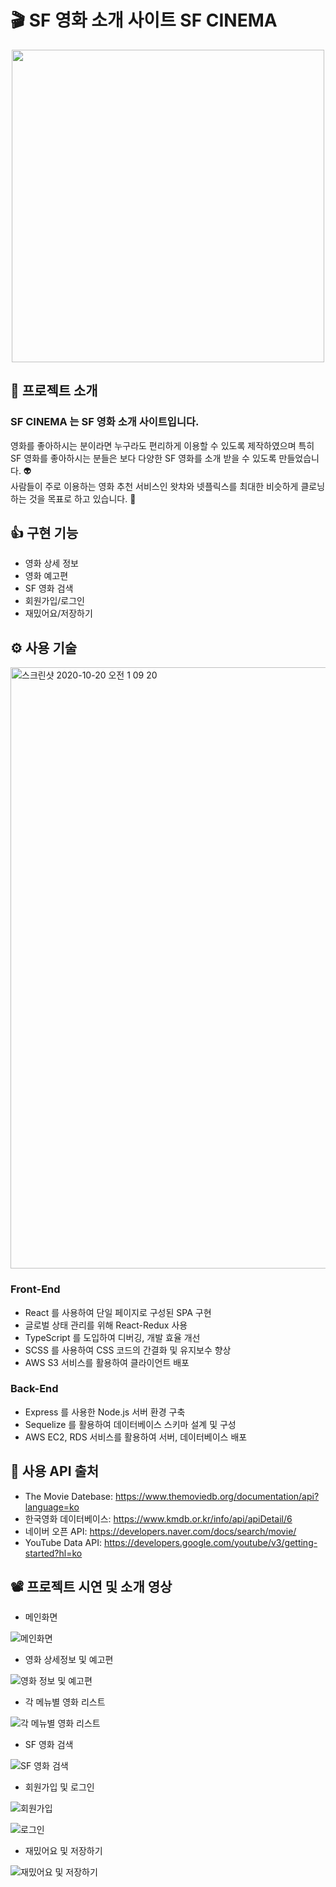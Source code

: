 # :clapper: SF 영화 소개 사이트 SF CINEMA

<p align="center" >
  <img src="https://user-images.githubusercontent.com/58875822/96440577-23f06d00-1243-11eb-9e11-96b5ff96b861.png" width="500px"/>
</p>

## 📌 프로젝트 소개

### <p>SF CINEMA 는 SF 영화 소개 사이트입니다.</p>

영화를 좋아하시는 분이라면 누구라도 편리하게 이용할 수 있도록 제작하였으며 특히 SF 영화를 좋아하시는 분들은 보다 다양한 SF 영화를 소개 받을 수 있도록 만들었습니다. :alien:  
사람들이 주로 이용하는 영화 추천 서비스인 왓챠와 넷플릭스를 최대한 비슷하게 클로닝하는 것을 목표로 하고 있습니다. :muscle:

## 👍 구현 기능

- 영화 상세 정보
- 영화 예고편
- SF 영화 검색
- 회원가입/로그인
- 재밌어요/저장하기

## ⚙ 사용 기술

<img width="962" alt="스크린샷 2020-10-20 오전 1 09 20" src="https://user-images.githubusercontent.com/58875822/96477011-f7ebe080-1270-11eb-98a9-97e7424dc8e0.png">

### Front-End

<ul>
  <li>React 를 사용하여 단일 페이지로 구성된 SPA 구현</li>
  <li>글로벌 상태 관리를 위해 React-Redux 사용</li>
  <li>TypeScript 를 도입하여 디버깅, 개발 효율 개선</li>
  <li>SCSS 를 사용하여 CSS 코드의 간결화 및 유지보수 향상</li>
  <li>AWS S3 서비스를 활용하여 클라이언트 배포</li>
</ul>

### Back-End

<ul>
  <li>Express 를 사용한 Node.js 서버 환경 구축</li>
  <li>Sequelize 를 활용하여 데이터베이스 스키마 설계 및 구성</li>
  <li>AWS EC2, RDS 서비스를 활용하여 서버, 데이터베이스 배포</li>
</ul>

## 📂 사용 API 출처

- The Movie Datebase: https://www.themoviedb.org/documentation/api?language=ko
- 한국영화 데이터베이스: https://www.kmdb.or.kr/info/api/apiDetail/6
- 네이버 오픈 API: https://developers.naver.com/docs/search/movie/
- YouTube Data API: https://developers.google.com/youtube/v3/getting-started?hl=ko

## 📽 프로젝트 시연 및 소개 영상

- 메인화면

![메인화면](https://user-images.githubusercontent.com/58875822/123067619-1af81100-d44c-11eb-8089-8d9a354e0708.gif)

- 영화 상세정보 및 예고편

![영화 정보 및 예고편](https://user-images.githubusercontent.com/58875822/123069909-3a903900-d44e-11eb-9fb1-0508ec8ffb49.gif)

- 각 메뉴별 영화 리스트

![각 메뉴별 영화 리스트](https://user-images.githubusercontent.com/58875822/123096798-6b7e6700-d46a-11eb-8c2b-0556dbc9c4c4.gif)

- SF 영화 검색

![SF 영화 검색](https://user-images.githubusercontent.com/58875822/123098870-8eaa1600-d46c-11eb-9525-c423c84c84bc.gif)

- 회원가입 및 로그인

![회원가입](https://user-images.githubusercontent.com/58875822/123099562-43dcce00-d46d-11eb-8dd7-3eb9328b08f4.gif)

![로그인](https://user-images.githubusercontent.com/58875822/123099573-45a69180-d46d-11eb-9cfe-b940d2cfe0a9.gif)

- 재밌어요 및 저장하기

![재밌어요 및 저장하기](https://user-images.githubusercontent.com/58875822/123213368-e4300280-d500-11eb-8f7a-c160da1b8145.gif)
